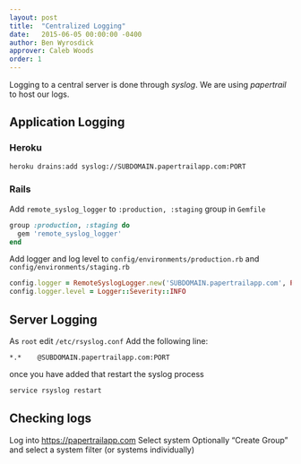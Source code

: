```yaml
---
layout: post
title:  "Centralized Logging"
date:   2015-06-05 00:00:00 -0400
author: Ben Wyrosdick
approver: Caleb Woods
order: 1
---
```


Logging to a central server is done through *syslog*. We are using *papertrail* to host our logs.

## Application Logging

### Heroku

```sh
heroku drains:add syslog://SUBDOMAIN.papertrailapp.com:PORT
```

### Rails

Add `remote_syslog_logger` to `:production, :staging` group in `Gemfile`

```ruby
group :production, :staging do
  gem 'remote_syslog_logger'
end
```

Add logger and log level to `config/environments/production.rb` and `config/environments/staging.rb`

```ruby
config.logger = RemoteSyslogLogger.new('SUBDOMAIN.papertrailapp.com', PORT, program: "rails-#{Rails.application.class.name.split('::').first}")
config.logger.level = Logger::Severity::INFO
```

## Server Logging

As `root` edit `/etc/rsyslog.conf`
Add the following line:

```
*.*    @SUBDOMAIN.papertrailapp.com:PORT
```

once you have added that restart the syslog process

```sh
service rsyslog restart
```

## Checking logs

Log into https://papertrailapp.com
Select system
Optionally “Create Group” and select a system filter (or systems individually)
